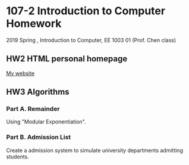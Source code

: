 # 107-2 Introduction to Computer Homework

2019 Spring , Introduction to Computer, EE 1003 01 (Prof. Chen class)

## HW2 HTML personal homepage

[My website](http://redeast.nctu.me:8080/OrangeHsu/index.html)

## HW3 Algorithms

### Part A. Remainder

Using "Modular Exponentiation".

### Part B. Admission List

Create a admission system to simulate university departments admitting students.